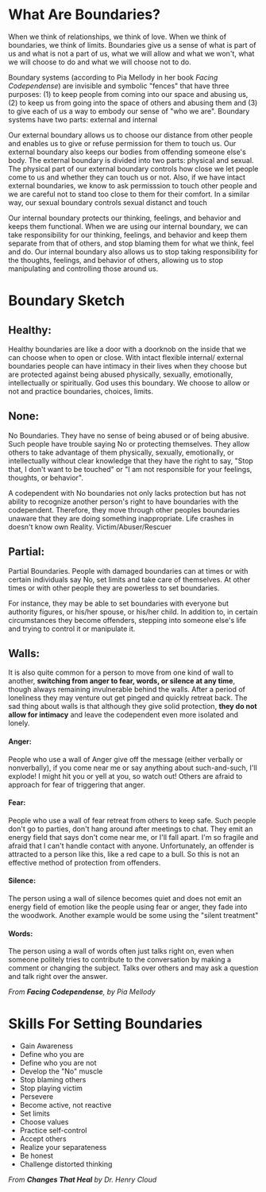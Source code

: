 # What Are Boundaries?

When we think of relationships, we think of love. When we think of boundaries,
we think of limits. Boundaries give us a sense of what
is part of us and what is not a part of us, what we will
allow and what we won't, what we will choose to do
and what we will choose not to do.

Boundary systems (according to Pia Mellody in her book _Facing Codependense_)
are invisible and symbolic "fences" that have three purposes:
(1) to keep people from coming into our space and abusing us,
(2) to keep us from going into the space of others and abusing them and
(3) to give each of us a way to embody our sense of "who we are". Boundary systems
have two parts: external and internal

Our external boundary allows us to choose our distance from other
people and enables us to give or refuse permission for them to touch us.
Our external boundary also keeps our bodies from offending someone else's body.
The external boundary is divided into two parts: physical and sexual.
The physical part of our external boundary controls how close we let people come to us
and whether they can touch us or not. Also, if we have intact external boundaries, we know
to ask permisssion to touch other people and we are careful not to stand too close to them
for their comfort. In a similar way, our sexual boundary controls sexual distanct
and touch

Our internal boundary protects our thinking, feelings, and behavior and keeps them functional.
When we are using our internal boundary, we can take responsibility for our thinking,
feelings, and behavior and keep them separate from that of others, and stop blaming them for
what we think, feel and do. Our internal boundary also allows us to stop taking responsibility
for the thoughts, feelings, and behavior of others, allowing us to stop manipulating and controlling
those around us.

<div class="page"></div>

# Boundary Sketch
## **Healthy:**
Healthy boundaries are like a door with a doorknob on the inside that
we can choose when to open or close. With intact flexible internal/ external
boundaries people can have intimacy in their lives when they choose but are
protected against being abused physically, sexually, emotionally, intellectually
or spiritually. God uses this boundary. We choose to allow or not and practice
boundaries, choices, limits.

## **None:**
No Boundaries. They have no sense of being abused or of being abusive.
Such people have trouble saying No or protecting themselves.
They allow others to take advantage of them physically, sexually, emotionally, or intellectually
without clear knowledge that they have the right to say, "Stop that, I don't want to be touched" or
"I am not responsible for your feelings, thoughts, or behavior".

A codependent with No boundaries not only lacks protection but has not ability to recognize
another person's right to have boundaries with the codependent. Therefore, they
move through other peoples boundaries unaware that they are doing something inappropriate.
Life crashes in doesn't know own Reality. Victim/Abuser/Rescuer

## **Partial:**
Partial Boundaries. People with damaged boundaries can at times or with certain individuals say No, 
set limits and take care of themselves. At other times or with other people they are powerless to set boundaries.

For instance, they may be able to set boundaries with everyone but authority figures, or his/her spouse, or
his/her child. In addition to, in certain circumstances they become offenders, stepping into someone else's
life and trying to control it or manipulate it.

## **Walls:**
It is also quite common for a person to move from one kind of wall to another, **switching from anger to fear, words,
or silence at any time**, though always remaining invulnerable behind the walls. After a period of loneliness they may
venture out get pinged and quickly retreat back. The sad thing about walls is that although they give
solid protection, **they do not allow for intimacy** and leave the codependent even more isolated and lonely.

#### **Anger:**
People who use a wall of Anger give off the message (either verbally or nonverbally), if you
come near me or say anything about such-and-such, I'll explode! I might hit you or yell at you, so watch out!
Others are afraid to approach for fear of triggering that anger.

#### **Fear:**
People who use a wall of fear retreat from others to keep safe. Such people don't go to parties,
don't hang around after meetings to chat. They emit an energy field that says don't come near me, or I'll fall apart.
I'm so fragile and afraid that I can't handle contact with anyone. Unfortunately, an offender is attracted to a
person like this, like a red cape to a bull. So this is not an effective method of protection from offenders.

#### **Silence:**
The person using a wall of silence becomes quiet and does not emit an energy field of emotion like 
the people using fear or anger, they fade into the woodwork. Another example would be some using the "silent treatment"

#### **Words:**
The person using a wall of words often just talks right on, even when someone politely tries to contribute 
to the conversation by making a comment or changing the subject. Talks over others and may ask a question and talk
right over the answer.

*From **_Facing Codependense_**, by Pia Mellody*

<div class="page"></div>

# Skills For Setting Boundaries
* Gain Awareness
* Define who you are
* Define who you are not
* Develop the "No" muscle
* Stop blaming others
* Stop playing victim
* Persevere
* Become active, not reactive
* Set limits
* Choose values
* Practice self-control
* Accept others
* Realize your separateness
* Be honest
* Challenge distorted thinking

*From **_Changes That Heal_** by Dr. Henry Cloud*